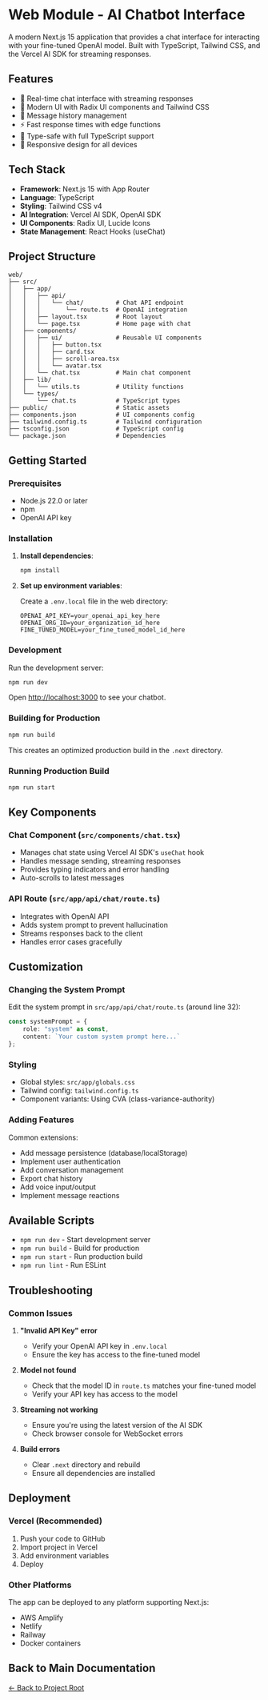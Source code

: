 # Web Module - AI Chatbot Interface

A modern Next.js 15 application that provides a chat interface for interacting with your fine-tuned OpenAI model. Built with TypeScript, Tailwind CSS, and the Vercel AI SDK for streaming responses.

## Features

- 💬 Real-time chat interface with streaming responses
- 🎨 Modern UI with Radix UI components and Tailwind CSS
- 🔄 Message history management
- ⚡ Fast response times with edge functions
- 🎯 Type-safe with full TypeScript support
- 📱 Responsive design for all devices

## Tech Stack

- **Framework**: Next.js 15 with App Router
- **Language**: TypeScript
- **Styling**: Tailwind CSS v4
- **AI Integration**: Vercel AI SDK, OpenAI SDK
- **UI Components**: Radix UI, Lucide Icons
- **State Management**: React Hooks (useChat)

## Project Structure

```
web/
├── src/
│   ├── app/
│   │   ├── api/
│   │   │   └── chat/         # Chat API endpoint
│   │   │       └── route.ts  # OpenAI integration
│   │   ├── layout.tsx        # Root layout
│   │   └── page.tsx          # Home page with chat
│   ├── components/
│   │   ├── ui/               # Reusable UI components
│   │   │   ├── button.tsx
│   │   │   ├── card.tsx
│   │   │   ├── scroll-area.tsx
│   │   │   └── avatar.tsx
│   │   └── chat.tsx          # Main chat component
│   ├── lib/
│   │   └── utils.ts          # Utility functions
│   └── types/
│       └── chat.ts           # TypeScript types
├── public/                   # Static assets
├── components.json           # UI components config
├── tailwind.config.ts        # Tailwind configuration
├── tsconfig.json             # TypeScript config
└── package.json              # Dependencies
```

## Getting Started

### Prerequisites

- Node.js 22.0 or later
- npm
- OpenAI API key

### Installation

1. **Install dependencies**:
   ```bash
   npm install
   ```

2. **Set up environment variables**:

   Create a `.env.local` file in the web directory:
   ```env
   OPENAI_API_KEY=your_openai_api_key_here
   OPENAI_ORG_ID=your_organization_id_here
   FINE_TUNED_MODEL=your_fine_tuned_model_id_here
   ```

### Development

Run the development server:

```bash
npm run dev
```

Open [http://localhost:3000](http://localhost:3000) to see your chatbot.

### Building for Production

```bash
npm run build
```

This creates an optimized production build in the `.next` directory.

### Running Production Build

```bash
npm run start
```

## Key Components

### Chat Component (`src/components/chat.tsx`)
- Manages chat state using Vercel AI SDK's `useChat` hook
- Handles message sending, streaming responses
- Provides typing indicators and error handling
- Auto-scrolls to latest messages

### API Route (`src/app/api/chat/route.ts`)
- Integrates with OpenAI API
- Adds system prompt to prevent hallucination
- Streams responses back to the client
- Handles error cases gracefully

## Customization

### Changing the System Prompt

Edit the system prompt in `src/app/api/chat/route.ts` (around line 32):

```typescript
const systemPrompt = {
    role: "system" as const,
    content: `Your custom system prompt here...`
};
```

### Styling

- Global styles: `src/app/globals.css`
- Tailwind config: `tailwind.config.ts`
- Component variants: Using CVA (class-variance-authority)

### Adding Features

Common extensions:
- Add message persistence (database/localStorage)
- Implement user authentication
- Add conversation management
- Export chat history
- Add voice input/output
- Implement message reactions

## Available Scripts

- `npm run dev` - Start development server
- `npm run build` - Build for production
- `npm run start` - Run production build
- `npm run lint` - Run ESLint

## Troubleshooting

### Common Issues

1. **"Invalid API Key" error**
   - Verify your OpenAI API key in `.env.local`
   - Ensure the key has access to the fine-tuned model

2. **Model not found**
   - Check that the model ID in `route.ts` matches your fine-tuned model
   - Verify your API key has access to the model

3. **Streaming not working**
   - Ensure you're using the latest version of the AI SDK
   - Check browser console for WebSocket errors

4. **Build errors**
   - Clear `.next` directory and rebuild
   - Ensure all dependencies are installed

## Deployment

### Vercel (Recommended)

1. Push your code to GitHub
2. Import project in Vercel
3. Add environment variables
4. Deploy

### Other Platforms

The app can be deployed to any platform supporting Next.js:
- AWS Amplify
- Netlify
- Railway
- Docker containers

## Back to Main Documentation

[← Back to Project Root](../README.md)